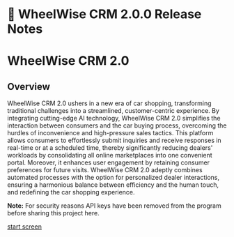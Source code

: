 # 🤖 WheelWise CRM 2.0.0 Release Notes

# WheelWise CRM 2.0

## Overview

WheelWise CRM 2.0 ushers in a new era of car shopping, transforming traditional challenges into a streamlined, customer-centric experience. By integrating cutting-edge AI technology, WheelWise CRM 2.0 simplifies the interaction between consumers and the car buying process, overcoming the hurdles of inconvenience and high-pressure sales tactics. This platform allows consumers to effortlessly submit inquiries and receive responses in real-time or at a scheduled time, thereby significantly reducing dealers' workloads by consolidating all online marketplaces into one convenient portal. Moreover, it enhances user engagement by retaining consumer preferences for future visits. WheelWise CRM 2.0 adeptly combines automated processes with the option for personalized dealer interactions, ensuring a harmonious balance between efficiency and the human touch, and redefining the car shopping experience.

**Note:** For security reasons API keys have been removed from the program before sharing this project here.

[start screen](https://github.com/Omair-Shafi/WheelwiseCRM/blob/main/WheelWise2.0/public/images/Wheel%20start%20screen.PNG)
